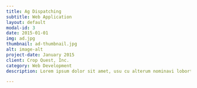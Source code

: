 ```yaml
---
title: Ag Dispatching
subtitle: Web Application
layout: default
modal-id: 3
date: 2015-01-01
img: ad.jpg
thumbnail: ad-thumbnail.jpg
alt: image-alt
project-date: January 2015
client: Crop Quest, Inc.
category: Web Development
description: Lorem ipsum dolor sit amet, usu cu alterum nominavi lobortis. At duo novum diceret. Tantas apeirian vix et, usu sanctus postulant inciderint ut, populo diceret necessitatibus in vim. Cu eum dicam feugiat noluisse.

---
```

